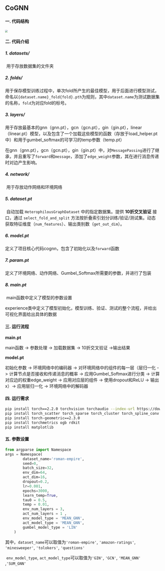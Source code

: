 ## CoGNN

#### 一. 代码结构

<img src="https://gitee.com/zhhpan/pic-go_img/raw/master/images/image-20250228205102283.png" style="zoom:50%;" />

#### 二. 代码介绍

##### 1.  datasets/

​	用于存放数据集的文件夹

##### 2.  folds/

​	用于保存模型训练过程中，单次fold所产生的最佳模型，用于后面进行模型测试，命名以``{dataset.name}_fold{fold}.pth``为规则，其中``dataset.name``为测试数据集的名称，``fold``为对应fold的标号。

##### 3. layers/

​	用于存放最基本的gnn（gnn.pt），gcn（gcn.pt），gin（gin.pt），linear（linear.pt）模型，以及包含了一个加载这些模型的函数（存放于load_helper.pt 中）和用于gumbel_softmax的可学习的temp参数（temp.pt）

​	在gnn（gnn.pt），gcn（gcn.pt），gin（gin.pt）中，对``MessagePassing``进行了继承，并且重写了``forward``和``message``，添加了``edge_weight``参数，其在进行消息传递时对边产生影响。

##### 4.  network/

​	用于存放动作网络和环境网络

##### 5.  dataset.pt

​	自动加载 `HeterophilousGraphDataset` 中的指定数据集。提供 **10折交叉验证** 接口，通过 `select_fold_and_split` 方法按折叠索引划分训练/验证/测试集。动态获取特征维度（`num_features`）、输出类别数（`get_out_dim`）。

##### 6.  model.pt

​	定义了项目核心代码cognn，包含了初始化以及``forward``函数

##### 7.  param.pt

​	定义了环境网络、动作网络、Gumbel_Softmax所需要的参数，并进行了包装

##### 8.  main.pt

​	main函数中定义了模型的参数设置

​	experience类中定义了模型初始化，模型训练、验证、测试的整个流程，并给出可视化界面给出具体的数据

#### 三. 运行流程

**main.pt**

main函数  ->  参数处理  -> 加载数据集  ->  10折交叉验证  ->输出结果

**model.pt**

初始化参数 -> 环境网络中的编码器 -> 对环境网络中的组件的每一层（层归一化 -> 计算节点是否接收和传递消息的概率 -> 应用Gumbel_Softmax进行分类 ->  计算对应边的权重edge_weight -> 应用对应层的组件 -> 使用dropout和ReLU -> 输出x）->  应用层归一化  ->  环境网络中的解码器

#### 四. 运行需求

```bash
pip install torch==2.2.0 torchvision torchaudio --index-url https://download.pytorch.org/whl/cu118
pip install torch_scatter torch_sparse torch_cluster torch_spline_conv -f https://data.pyg.org/whl/torch-2.2.0+cu118.html
pip install torch-geometric==2.3.0
pip install torchmetrics ogb rdkit
pip install matplotlib
```
#### 五. 参数设置

```python
from argparse import Namespace
args = Namespace(
        dataset_name='roman-empire',
        seed=0,
        batch_size=32,
        env_dim=64,
        act_dim=16,
        dropout=0.2,
        lr=0.001,
        epochs=3000,
        learn_temp=True,
        tau0 = 0.5,
        temp = 0.01,
        env_num_layers = 3,
        act_num_layers = 1 ,
        env_model_type = 'MEAN_GNN',
        act_model_type = 'MEAN_GNN',
        gumbel_model_type = 'LIN'
    )
```

其中，``dataset_name``可以取值为``'roman-empire'``, ``'amazon-ratings'``, ``'minesweeper'``, ``'tolokers'``, ``'questions'``

​		    ``env_model_type``, ``act_model_type``可以取值为``'GIN'``,  ``'GCN'``,  ``'MEAN_GNN'``  ,``'SUM_GNN'``
